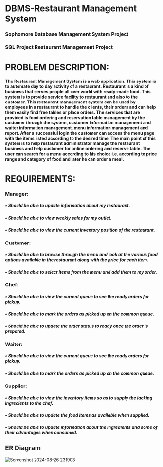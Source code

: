 # DBMS-Restaurant Management System


### Sophomore Database Management System Project

### SQL Project Restaurant Management Project


# PROBLEM DESCRIPTION:
#### The Restaurant Management System is a web application. This system is to automate day to day activity of a restaurant. Restaurant is a kind of business that serves people all over world with ready-made food. This system is to provide service facility to restaurant and also to the customer. This restaurant management system can be used by employees in a restaurant to handle the clients, their orders and can help them easily find free tables or place orders. The services that are provided is food ordering and reservation table management by the customer through the system, customer information management and waiter information management, menu information management and report. After a successful login the customer can access the menu page with the items listed according to the desired time. The main point of this system is to help restaurant administrator manage the restaurant business and help customer for online ordering and reserve table. The user can search for a menu according to his choice i.e. according to price range and category of food and later he can order a meal.


# REQUIREMENTS:
### Manager:
##### • Should be able to update information about my restaurant.

##### • Should be able to view weekly sales for my outlet.

##### • Should be able to view the current inventory position of the restaurant.

### Customer:
##### • Should be able to browse through the menu and look at the various food options available in the restaurant along with the price for each item.

##### • Should be able to select items from the menu and add them to my order.

### Chef:

##### • Should be able to view the current queue to see the ready orders for pickup.

##### • Should be able to mark the orders as picked up on the common queue.

##### • Should be able to update the order status to ready once the order is prepared.

### Waiter: 
##### • Should be able to view the current queue to see the ready orders for pickup.

##### • Should be able to mark the orders as picked up on the common queue.

### Supplier:
##### • Should be able to view the inventory items so as to supply the lacking ingredients to the chef.

##### • Should be able to update the food items as available when supplied.

##### • Should be able to update information about the ingredients and some of their advantages when consumed.

## ER Diagram
![Screenshot 2024-08-26 231903](https://github.com/user-attachments/assets/400846a8-f86a-4157-8a60-99fd884591c0)


